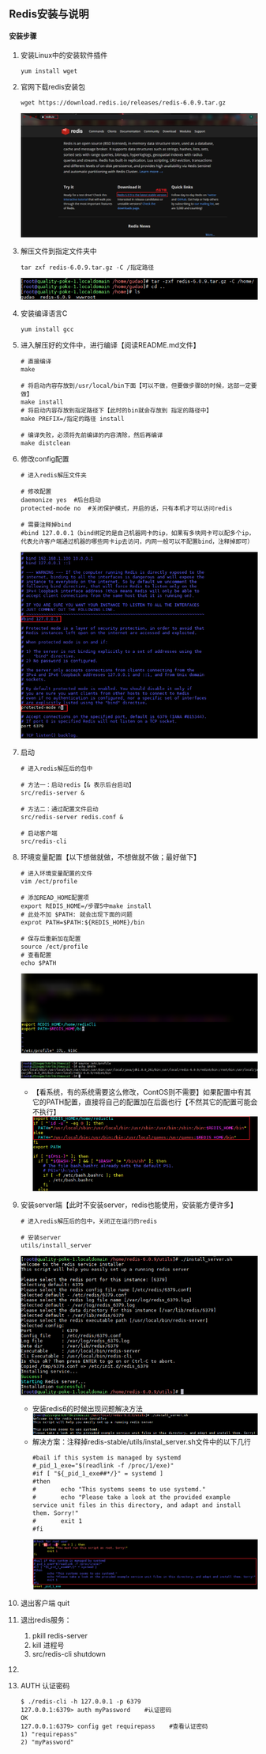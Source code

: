 ## Redis安装与说明

#### 安装步骤
1. 安装Linux中的安装软件插件
    ```shell
    yum install wget
    ```
2. 官网下载redis安装包
    ```shell
    wget https://download.redis.io/releases/redis-6.0.9.tar.gz
    ```
    ![redis-官网下载安装包.jpg](../resource/redis/redis-官网下载安装包.jpg)
3. 解压文件到指定文件夹中
    ```shell
    tar zxf redis-6.0.9.tar.gz -C /指定路径
    ```
    ![redis-压缩包解压.jpg](../resource/redis/redis-压缩包解压.jpg)
4. 安装编译语言C
    ```shell
    yum install gcc
    ```
5. 进入解压好的文件中，进行编译【阅读README.md文件】
    ```shell
    # 直接编译
    make
    
    # 将启动内容存放到/usr/local/bin下面【可以不做，但要做步骤8的时候，这部一定要做】
    make install
    # 将启动内容存放到指定路径下【此时的bin就会存放到 指定的路径中】
    make PREFIX=/指定的路径 install
    
    # 编译失败，必须将先前编译的内容清除，然后再编译
    make distclean
    ```
6. 修改config配置
    ```shell
    # 进入redis解压文件夹
   
    # 修改配置
    daemonize yes  #后台启动
    protected-mode no  #关闭保护模式，开启的话，只有本机才可以访问redis
    
    # 需要注释掉bind
    #bind 127.0.0.1（bind绑定的是自己机器网卡的ip，如果有多块网卡可以配多个ip，代表允许客户端通过机器的哪些网卡ip去访问，内网一般可以不配置bind，注释掉即可）
    ```
    ![redis-config配置.jpg](../resource/redis/redis-config配置.jpg)
7. 启动
    ```shell
    # 进入redis解压后的包中
    
    # 方法一：启动redis【& 表示后台启动】
    src/redis-server & 
    
    # 方法二：通过配置文件启动
    src/redis-server redis.conf &
    
    # 启动客户端
    src/redis-cli
    ```
8. 环境变量配置【以下想做就做，不想做就不做；最好做下】
    ```shell
    # 进入环境变量配置的文件
    vim /ect/profile
    
    # 添加READ_HOME配置项
    export REDIS_HOME=/步骤5中make install 
    # 此处不加 $PATH: 就会出现下面的问题
    exprot PATH=$PATH:${REDIS_HOME}/bin
    
    # 保存后重新加在配置
    source /ect/profile
    # 查看配置
    echo $PATH
    ```
    ![redis-redis环境变量配置.jpg](../resource/redis/redis-redis环境变量配置.jpg)
    
    ![redis-重新加载配置文件.jpg](../resource/redis/redis-重新加载配置文件.jpg)
    * 【看系统，有的系统需要这么修改，ContOS则不需要】如果配置中有其它的PATH配置，直接将自己的配置加在后面也行【不然其它的配置可能会不执行】
    ![redis-配置文件问题修改.jpg](../resource/redis/redis-配置文件问题修改.jpg)
9. 安装server端【此时不安装server，redis也能使用，安装能方便许多】
    ```shell
    # 进入redis解压后的包中，关闭正在运行的redis
    
    # 安装server
    utils/install_server
    ```
    ![redis-install_server.jpg](../resource/redis/redis-install_server.jpg)
    * 安装redis6的时候出现问题解决方法
        ![redis-install_server安装出现问题.jpg](../resource/redis/redis-install_server安装出现问题.jpg)
    * 解决方案：注释掉redis-stable/utils/instal_server.sh文件中的以下几行
        ```shell
        #bail if this system is managed by systemd
        #_pid_1_exe="$(readlink -f /proc/1/exe)"
        #if [ "${_pid_1_exe##*/}" = systemd ]
        #then
        #       echo "This systems seems to use systemd."
        #       echo "Please take a look at the provided example service unit files in this directory, and adapt and install them. Sorry!"
        #       exit 1
        #fi
        ```
        ![redis-install_server问题解决.jpg](../resource/redis/redis-install_server问题解决.jpg)
10. 退出客户端
    quit
11. 退出redis服务： 
    1. pkill redis-server 
    2. kill 进程号                       
    3. src/redis-cli shutdown
12. 
    ```shell
    
    ```
13. AUTH 认证密码
    ```shell
    $ ./redis-cli -h 127.0.0.1 -p 6379
    127.0.0.1:6379> auth myPassword    #认证密码
    OK
    127.0.0.1:6379> config get requirepass    #查看认证密码
    1) "requirepass"
    2) "myPassword"
    ```
    
    